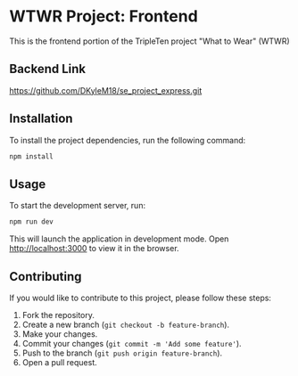 # WTWR Project: Frontend

This is the frontend portion of the TripleTen project "What to Wear" (WTWR)

## Backend Link

https://github.com/DKyleM18/se_project_express.git

## Installation

To install the project dependencies, run the following command:

```bash
npm install
```

## Usage

To start the development server, run:

```bash
npm run dev
```

This will launch the application in development mode. Open [http://localhost:3000](http://localhost:3000) to view it in the browser.

## Contributing

If you would like to contribute to this project, please follow these steps:

1. Fork the repository.
2. Create a new branch (`git checkout -b feature-branch`).
3. Make your changes.
4. Commit your changes (`git commit -m 'Add some feature'`).
5. Push to the branch (`git push origin feature-branch`).
6. Open a pull request.
